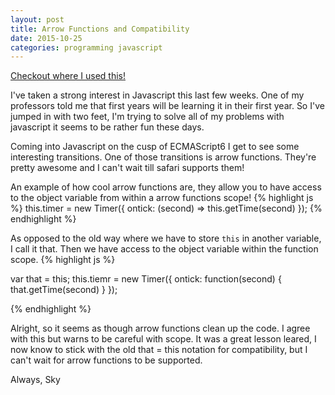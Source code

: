 ```yaml
---
layout: post
title: Arrow Functions and Compatibility
date: 2015-10-25
categories: programming javascript
---
```


[Checkout where I used this!](https://github.com/skylerto/pomodoro)

I've taken a strong interest in Javascript this last few weeks. One of my professors told me that first years will be learning it in their first year.
So I've jumped in with two feet, I'm trying to solve all of my problems with javascript it seems to be rather fun these days.

<!-- <script src="http://gist.github.com/1943530.js"></script> -->

Coming into Javascript on the cusp of ECMAScript6 I get to see some interesting transitions. One of those transitions is arrow functions.
They're pretty awesome and I can't wait till safari supports them! 

An example of how cool arrow functions are, they allow you to have access to the object variable from within a arrow functions scope!
{% highlight js %}
this.timer = new Timer({
        ontick: (second) => this.getTime(second)
    });
{% endhighlight %}

As opposed to the old way where we have to store `this` in another variable, I call it that. Then we have access to the object variable within the function scope.
{% highlight js %}

var that = this;
this.tiemr = new Timer({
    ontick: function(second) { that.getTime(second) }
});

{% endhighlight %}

Alright, so it seems as though arrow functions clean up the code. I agree with this but warns to be careful with scope. It was a great lesson leared, I now know to stick with the old that = this notation for compatibility, but I can't wait for arrow functions to be supported.

Always,
Sky
